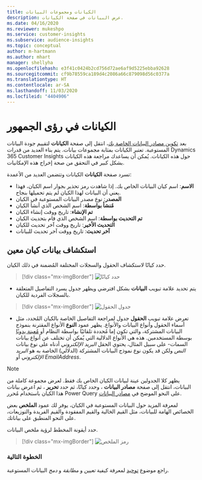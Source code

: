```yaml
---
title: الكيانات ومجموعات البيانات
description: عرض البيانات في صفحة الكيانات.
ms.date: 04/16/2020
ms.reviewer: mukeshpo
ms.service: customer-insights
ms.subservice: audience-insights
ms.topic: conceptual
author: m-hartmann
ms.author: mhart
manager: shellyha
ms.openlocfilehash: e3f41c0424b2cd756d72ae6af9d5225ebba92628
ms.sourcegitcommit: cf9b78559ca189d4c2086a66c879098d56c0377a
ms.translationtype: HT
ms.contentlocale: ar-SA
ms.lasthandoff: 11/03/2020
ms.locfileid: "4404906"
---
```

# <a name="entities-in-audience-insights"></a>الكيانات في رؤى الجمهور

بعد [تكوين مصادر البيانات الخاصة بك](data-sources.md)، انتقل إلى صفحة **الكيانات** لتقييم جودة البيانات المستوعبة. تعتبر الكيانات بمثابة مجموعات بيانات. يتم بناء العديد من قدرات Dynamics 365 Customer Insights حول هذه الكيانات. يُمكن أن يساعدك مراجعة هذه الكيانات بشكل كبير في التحقق من صحة إخراج هذه الإمكانيات. 

تسرد صفحة **الكيانات** الكيانات وتتضمن العديد من الأعمدة:

- **الاسم**: اسم كيان البيانات الخاص بك. إذا شاهدت رمز تحذير بجوار اسم الكيان، فهذا يعني أن البيانات لهذا الكيان لم يتم تحميلها بنجاح.
- **المصدر**: نوع مصدر البيانات المستوعبة في الكيان
- **مُنشأ بواسطة**: اسم الشخص الذي أنشأ الكيان
- **تم الإنشاء**: تاريخ ووقت إنشاء الكيان
- **تم التحديث بواسطة**: اسم الشخص الذي قام بتحديث الكيان
- **التحديث الأخير**: تاريخ ووقت آخر تحديث للكيان
- **آخر تحديث**: تاريخ ووقت آخر تحديث للبيانات

## <a name="exploring-a-specific-entitys-data"></a>استكشاف بيانات كيان معين

حدد كيانًا لاستكشاف الحقول والسجلات المختلفة المُضمنة في ذلك الكيان.

> [!div class="mx-imgBorder"]
> ![حدد كيانًا](media/data-manager-entities-data.png "حدد كيانًا")

- يتم تحديد علامة تبويب **البيانات** بشكل افترضي ويظهر جدول يسرد التفاصيل المتعلقة بالسجلات الفردية للكيان.

> [!div class="mx-imgBorder"]
> ![جدول الحقول](media/data-manager-entities-fields.PNG "جدول الحقول")

- تعرض علامة تبويب **الحقول** جدول لمراجعة التفاصيل الخاصة بالكيان المُحدد، مثل أسماء الحقول وأنواع البيانات والأنواع. يظهر عمود **النوع** الأنواع المقترنة بنموذج البيانات المشتركة، والتي تكون إما مُحددة تلقائيًا بواسطة النظام أو [مُعينة يدويًا](map-entities.md) بوسطة المستخدمين. هذه هي الأنواع الدلالية التي يُمكن أن تختلف عن أنواع بيانات السمات- على سبيل المثال، يحتوي الحقل *البريد الإلكتروني* أدناه على نوع بيانات *النص* ولكن قد يكون نوع نموذج البيانات المشتركة (الدلالي) الخاصة به هو *البريد الإلكتروني* أو *EmailAddress*.

> [!NOTE]
> يظهر كلا الجدولين عينة لبيانات الكيان الخاص بك فقط. لعرض مجموعة كاملة من البيانات، انتقل إلى صفحة **مصادر البيانات** ، وحدد كيانًا، ثم حدد **تحرير** ، ثم اعرض بيانات هذا الكيان باستخدام مُحرر Power Query على النحو الموضح في [مصادر البيانات](data-sources.md).

لمعرفة المزيد حول البيانات المستوعبة في الكيان، يوفر لك عمود **الملخص** بعض الخصائص الهامة للبيانات، مثل القيم الخالية والقيم المفقودة والقيم الفريدة والتوزيعات، على النحو المنطبق على بياناتك.

حدد أيقونة المخطط لرؤية ملخص البيانات.

> [!div class="mx-imgBorder"]
> ![رمز الملخص](media/data-manager-entities-summary.png "جدول ملخص البيانات")

### <a name="next-step"></a>الخطوة التالية

راجع موضوع [توحيد](data-unification.md) لمعرفة كيفية *تعيين* و *مطابقة* و *دمج* البيانات المستوعبة.
